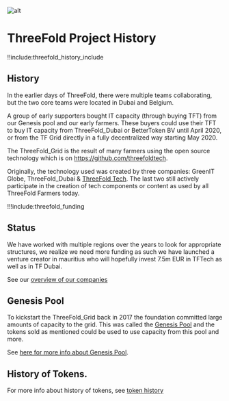 ![alt](img/foundation_header_image.jpg)

# ThreeFold Project History

!!include:threefold_history_include

## History

In the earlier days of ThreeFold, there were multiple teams collaborating, but the two core teams were located in Dubai and Belgium.

A group of early supporters bought IT capacity (through buying TFT) from our Genesis pool and our early farmers. These buyers could use their TFT to buy IT capacity from ThreeFold_Dubai or BetterToken BV until April 2020, or from the TF Grid directly in a fully decentralized way starting May 2020.

The ThreeFold_Grid is the result of many farmers using the open source technology which is on https://github.com/threefoldtech.

Originally, the technology used was created by three companies: GreenIT Globe, ThreeFold_Dubai & [ThreeFold Tech](threefold_tech0). The last two still actively participate in the creation of tech components or content as used by all ThreeFold Farmers today.

!!!include:threefold_funding

## Status 

We have worked with multiple regions over the years to look for appropriate structures, we realize we need more funding as such we have launched a venture creator in mauritius who will hopefully invest 7.5m EUR in TFTech as well as in TF Dubai.

See our [overview of our companies](threefold_companies)


## Genesis Pool

To kickstart the ThreeFold_Grid back in 2017 the foundation committed large amounts of capacity to the grid. This was called the [Genesis Pool](genesis_pool) and the tokens sold as mentioned could be used to use capacity from this pool and more.

See [here for more info about Genesis Pool](genesis_pool).


## History of Tokens.

For more info about history of tokens, see [token history](token_history)